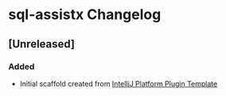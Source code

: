 <!-- Keep a Changelog guide -> https://keepachangelog.com -->

# sql-assistx Changelog

## [Unreleased]
### Added
- Initial scaffold created from [IntelliJ Platform Plugin Template](https://github.com/JetBrains/intellij-platform-plugin-template)
